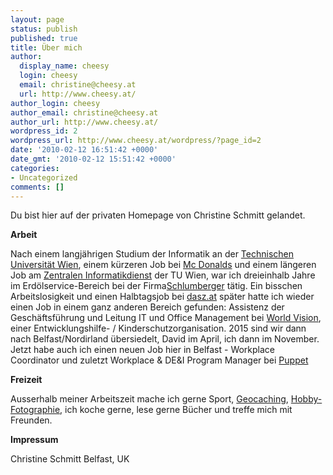 ```yaml
---
layout: page
status: publish
published: true
title: Über mich
author:
  display_name: cheesy
  login: cheesy
  email: christine@cheesy.at
  url: http://www.cheesy.at/
author_login: cheesy
author_email: christine@cheesy.at
author_url: http://www.cheesy.at/
wordpress_id: 2
wordpress_url: http://www.cheesy.at/wordpress/?page_id=2
date: '2010-02-12 16:51:42 +0000'
date_gmt: '2010-02-12 15:51:42 +0000'
categories:
- Uncategorized
comments: []
---
```

Du bist hier auf der privaten Homepage von Christine Schmitt gelandet.

**Arbeit**

Nach einem langjährigen Studium der Informatik an der [Technischen Universität Wien](http://www.tuwien.ac.at), einem kürzeren Job bei [Mc Donalds](http://www.mcdonalds.at) und einem längeren Job am [Zentralen Informatikdienst](http://www.zid.tuwien.ac.at) der TU Wien, war ich dreieinhalb Jahre im Erdölservice-Bereich bei der Firma[Schlumberger](http://www.slb.com) tätig. Ein bisschen Arbeitslosigkeit und einen Halbtagsjob bei [dasz.at](http://dasz.at/) später hatte ich wieder einen Job in einem ganz anderen Bereich gefunden: Assistenz der Geschäftsführung und Leitung IT und Office Management bei [World Vision](http://www.worldvision.at/), einer Entwicklungshilfe- / Kinderschutzorganisation. 2015 sind wir dann nach Belfast/Nordirland übersiedelt, David im April, ich dann im November. Jetzt habe auch ich einen neuen Job hier in Belfast - Workplace Coordinator und zuletzt Workplace & DE&I Program Manager bei [Puppet](http://www.puppet.com)

**Freizeit**

Ausserhalb meiner Arbeitszeit mache ich gerne Sport, [Geocaching](http://www.geocaching.com), [Hobby-Fotographie](http://www.flickr.com/photos/cheesy42), ich koche gerne, lese gerne Bücher und treffe mich mit Freunden.

**Impressum**

Christine Schmitt
Belfast, UK
